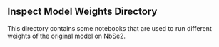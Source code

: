 ## Inspect Model Weights Directory

This directory contains some notebooks that are used to run different weights of the original model on NbSe2. 